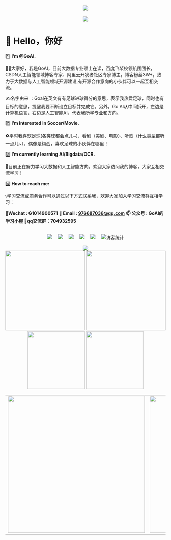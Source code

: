 <h1 align="center"> <a href="https://sunguoqi.com/"> <img src="https://readme-typing-svg.herokuapp.com/?lines=欢迎访问%2C%20我的主页;GoAI祝您每天生活愉快!&center=true&size=27"> </a>
</h1>

<div align="center"><img src="https://cdn.jsdelivr.net/gh/sun0225SUN/photos/images/202110311924844.png" /></div>


# 🙋 Hello，你好

1️⃣ **I’m @GoAl.** 

👨‍🎓大家好，我是GoAI，目前大数据专业硕士在读，百度飞桨校领航团团长，CSDN人工智能领域博客专家、阿里云开发者社区专家博主，博客粉丝3W+，致力于大数据与人工智能领域开源建设,有开源合作意向的小伙伴可以一起互相交流。

✍️名字由来 ：Goal在英文有有足球进球得分的意思，表示我热爱足球，同时也有目标的意思，提醒我要不断设立目标并完成它。另外，Go Al从中间拆开，左边是计算机语言，右边是人工智能AI，代表我所学专业和方向。


2️⃣ **I’m interested in Soccer/Movie.**  

⚽平时我喜欢足球(各类球都会点儿~)、看剧（美剧、电影）、听歌（什么类型都听一点儿~），偶像是梅西，喜欢足球的小伙伴在哪里！

3️⃣ **I’m currently learning AI/Bigdata/OCR.**  

🎉目前正在努力学习大数据和人工智能方向，欢迎大家访问我的博客，大家互相交流学习！

4️⃣ **How to reach me:** 

📞学习交流或商务合作可以通过以下方式联系我，欢迎大家加入学习交流群互相学习：

   📝**Wechat : G1014900571          📩  Email : 976687036@qq.com         📫  公众号 : GoAI的学习小屋  🎉qq交流群：704932595**



</br>
<div align="center">
  <a href="https://goalers.github.io/#/"><img src="https://img.shields.io/badge/GoAI-个人博客-purple"></a>&emsp;
  <a href="https://blog.csdn.net/qq_36816848"><img src="https://img.shields.io/badge/CSDN-%E5%8D%9A%E5%AE%A2-c32136"></a>&emsp;
  <a href="https://www.cbedai.net/goai"><img src="https://img.shields.io/badge/AI-学习网站-green" /></a>&emsp;
  <a href="https://aistudio.baidu.com/aistudio/personalcenter/thirdview/703719"><img src="https://img.shields.io/badge/AI-百度飞桨-blue" /></a>&emsp;
  <a href="https://www.zhihu.com/people/GoAI/"><img src="https://img.shields.io/badge/zhihu-%E7%9F%A5%E4%B9%8E-yellow"></a>&emsp;  
 <!--- <a href="https://space.bilibili.com/448488855/"><img src="https://img.shields.io/badge/bilibili-B%E7%AB%99-ff69b4"></a>&emsp;  -->
<!-- 访客数统计徽标 -->
  <img src="https://visitor-badge.glitch.me/badge?page_id=GoAlers" alt="访客统计" /></div>
</br>

<div align="center"><img  src="https://img-blog.csdnimg.cn/65356b877b77487dafe8cceea784e6c4.jpeg" /></div>



<!---
GoAlers/GoAlers is a ✨ special ✨ repository because its `README.md` (this file) appears on your GitHub profile.
You can click the Preview link to take a look at your changes.
--->

<!--https://stats.justsong.cn/api/leetcode/?username=quanpeng&theme=dark-->


<div align="center">
  <img height="250px" src="https://stats.justsong.cn/api/csdn?id=qq_36816848" />
  <img height="250px" src="https://stats.justsong.cn/api/zhihu?username=GoAI" />
</div>



<!-- GitHub 数据统计 -->
<div align="center">
  <img height="180px" src="https://github-readme-stats-git-masterrstaa-rickstaa.vercel.app/api?username=GoAlers&hide_title=true&hide_border=true&show_icons=trueline_height=21&text_color=000&icon_color=000&bg_color=0,ea6161,ffc64d,fffc4d,52fa5a&theme=graywhite" />
  <img height="180px" src="https://github-readme-stats-git-masterrstaa-rickstaa.vercel.app/api/top-langs/?username=GoAlers&hide_title=true&hide_border=true&layout=compact&langs_count=6&text_color=000&icon_color=fff&bg_color=0,52fa5a,4dfcff,c64dff&theme=graywhite" />
</div> 



<!-- Wakatime Graph-->
<table align="center">
  <tr>
    <td><img src="https://wakatime.com/share/@42d0678c-368b-448b-9a77-5d21c5b55352/d07b5f65-d3e1-4896-897c-1695c560a7dc.svg" width="430" /></td>
    <td><img src="https://wakatime.com/share/@42d0678c-368b-448b-9a77-5d21c5b55352/39a6f115-6058-44ce-95da-c3b2cbc9e831.svg" width="430"/></td>
  </tr>
</table>


<!--  注释开始
<div align="center">
  <img height="137px" src="https://github-readme-stats.vercel.app/api?username=GoAlers&hide_title=true&hide_border=true&show_icons=trueline_height=21&text_color=000&icon_color=000&bg_color=0,ea6161,ffc64d,fffc4d,52fa5a&theme=graywhite" />
  <img height="137px" src="https://github-readme-stats.vercel.app/api/top-langs/?username=GoAlers&hide_title=true&hide_border=true&layout=compact&langs_count=6&text_color=000&icon_color=fff&bg_color=0,52fa5a,4dfcff,c64dff&theme=graywhite" />
</div>




<div align="center"> <img src="https://github-readme-stats.vercel.app/api/top-langs/?username=GoAlers&hide_title=true&hide_border=true&layout=compact&langs_count=6&text_color=000&icon_color=fff&bg_color=0,52fa5a,4dfcff,c64dff&theme=graywhite" /> </div>

<div align="center"> <img height="137px" src="https://github-readme-stats.vercel.app/api?username=GoAlers&hide_title=true&hide_border=true&show_icons=trueline_height=21&text_color=000&icon_color=000&bg_color=0,ea6161,ffc64d,fffc4d,52fa5a&theme=graywhite" /> </div>


![Metrics](https://metrics.lecoq.io/GoAIers?template=classic&base=header%2C%20activity%2C%20community%2C%20repositories%2C%20metadata&base.indepth=false&base.hireable=false&base.skip=false&config.timezone=Asia%2FHong_Kong)


![Metrics](https://metrics.lecoq.io/GoAlers?template=terminal&isocalendar=1&projects=1&people=1&introduction=1&nightscout=1&base=header%2C%20activity%2C%20community%2C%20repositories%2C%20metadata&base.indepth=false&base.hireable=false&base.skip=false&isocalendar=false&isocalendar.duration=full-year&people=false&people.limit=24&people.identicons=false&people.identicons.hide=false&people.size=28&people.types=followers%2C%20following&people.shuffle=false&introduction=false&introduction.title=true&projects=false&projects.limit=2&projects.descriptions=false&nightscout=false&nightscout.url=https%3A%2F%2Fexample.herokuapp.com&nightscout.datapoints=12&nightscout.lowalert=80&nightscout.highalert=180&nightscout.urgentlowalert=50&nightscout.urgenthighalert=250&config.timezone=Asia%2FHong_Kong)

注释结束
-->

